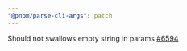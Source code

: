 ```yaml
---
"@pnpm/parse-cli-args": patch
---
```


Should not swallows empty string in params [#6594](https://github.com/pnpm/pnpm/issues/6594)
